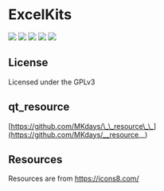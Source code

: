 # ExcelKits
[![](https://img.shields.io/badge/License-GPLv3-red?style=flat-square)](LICENSE.txt)
[![](https://img.shields.io/badge/qt__resource-__resource\_\_-green?style=flat-square)](https://github.com/MKdays/__resource__)
[![](https://img.shields.io/badge/Resources-icons8-blue?style=flat-square)](https://icons8.com/)
[![](https://img.shields.io/github/v/release/MKdays/ExcelKits?label=Download&logo=github&style=flat-square)](https://github.com/Mkdays/ExcelKits/releases/latest/download/app.zip)
![](https://img.shields.io/github/release-date/MKDays/ExcelKits?label=Release&style=social&logo=github)

## License

Licensed under the GPLv3

## qt_resource
[https://github.com/MKdays/\_\_resource\_\_](https://github.com/MKdays/__resource__)

## Resources
Resources are from https://icons8.com/
